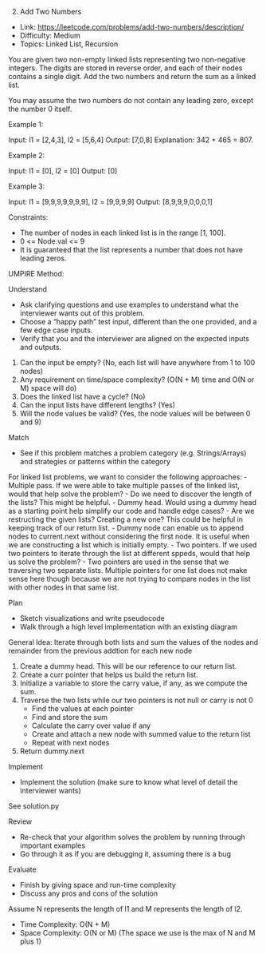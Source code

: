 2. Add Two Numbers

- Link: https://leetcode.com/problems/add-two-numbers/description/
- Difficulty: Medium 
- Topics: Linked List, Recursion

You are given two non-empty linked lists representing two non-negative integers. The digits are stored in reverse order, and each of their nodes contains a single digit. Add the two numbers and return the sum as a linked list.

You may assume the two numbers do not contain any leading zero, except the number 0 itself.


Example 1:

Input: l1 = [2,4,3], l2 = [5,6,4]
Output: [7,0,8]
Explanation: 342 + 465 = 807.

Example 2:

Input: l1 = [0], l2 = [0]
Output: [0]

Example 3:

Input: l1 = [9,9,9,9,9,9,9], l2 = [9,9,9,9]
Output: [8,9,9,9,0,0,0,1]

Constraints:

- The number of nodes in each linked list is in the range [1, 100].
- 0 <= Node.val <= 9
- It is guaranteed that the list represents a number that does not have leading zeros.


UMPIRE Method:

Understand

- Ask clarifying questions and use examples to understand what the interviewer wants out of this problem.
- Choose a “happy path” test input, different than the one provided, and a few edge case inputs.
- Verify that you and the interviewer are aligned on the expected inputs and outputs.

1. Can the input be empty? (No, each list will have anywhere from 1 to 100 nodes)
2. Any requirement on time/space complexity?  (O(N + M) time and O(N or M) space will do) 
3. Does the linked list have a cycle? (No)
4. Can the input lists have different lengths? (Yes)
5. Will the node values be valid? (Yes, the node values will be between 0 and 9)

Match

- See if this problem matches a problem category (e.g. Strings/Arrays) and strategies or patterns within the category

For linked list problems, we want to consider the following approaches:
    - Multiple pass. If we were able to take multiple passes of the linked list, would that help solve the problem?
        - Do we need to discover the length of the lists? This might be helpful.
    - Dummy head. Would using a dummy head as a starting point help simplify our code and handle edge cases?
        - Are we restructing the given lists? Creating a new one? This could be helpful in keeping track of our return list.
        - Dummy node can enable us to append nodes to current.next without considering the first node. It is useful when we are constructing a list which is initially empty.
    - Two pointers. If we used two pointers to iterate through the list at different sppeds, would that help us solve the problem?
        - Two pointers are used in the sense that we traversing two separate lists. Multiple pointers for one list does not make sense here though because we are not trying to compare nodes in the list with other nodes in that same list.

Plan

- Sketch visualizations and write pseudocode
- Walk through a high level implementation with an existing diagram

General Idea: Iterate through both lists and sum the values of the nodes and remainder from the previous addtion for each new node

1. Create a dummy head. This will be our reference to our return list.
2. Create a curr pointer that helps us build the return list.
3. Initialize a variable to store the carry value, if any, as we compute the sum.
4. Traverse the two lists while our two pointers is not null or carry is not 0
    - Find the values at each pointer
    - Find and store the sum
    - Calculate the carry over value if any
    - Create and attach a new node with summed value to the return list
    - Repeat with next nodes
5. Return dummy.next
    
Implement

- Implement the solution (make sure to know what level of detail the interviewer wants)

See solution.py

Review

- Re-check that your algorithm solves the problem by running through important examples
- Go through it as if you are debugging it, assuming there is a bug

Evaluate

- Finish by giving space and run-time complexity
- Discuss any pros and cons of the solution

Assume N represents the length of l1 and M represents the length of l2.

- Time Complexity: O(N + M)
- Space Complexity: O(N or M) (The space we use is the max of N and M plus 1)
